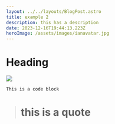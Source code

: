 ```yaml
---
layout: ../../layouts/BlogPost.astro
title: example 2
description: this has a description
date: 2023-12-16T19:44:13.223Z
heroImage: /assets/images/ianavatar.jpg
---
```

# Heading

![](/assets/images/ianavatar.jpg)

```
This is a code block
```

> # this is a quote